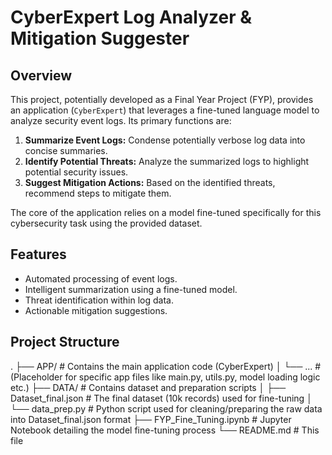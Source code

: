 # CyberExpert Log Analyzer & Mitigation Suggester

## Overview

This project, potentially developed as a Final Year Project (FYP), provides an application (`CyberExpert`) that leverages a fine-tuned language model to analyze security event logs. Its primary functions are:

1.  **Summarize Event Logs:** Condense potentially verbose log data into concise summaries.
2.  **Identify Potential Threats:** Analyze the summarized logs to highlight potential security issues.
3.  **Suggest Mitigation Actions:** Based on the identified threats, recommend steps to mitigate them.

The core of the application relies on a model fine-tuned specifically for this cybersecurity task using the provided dataset.

## Features

* Automated processing of event logs.
* Intelligent summarization using a fine-tuned model.
* Threat identification within log data.
* Actionable mitigation suggestions.

## Project Structure
.
├── APP/                  # Contains the main application code (CyberExpert)
│   └── ...             # (Placeholder for specific app files like main.py, utils.py, model loading logic etc.)
├── DATA/                 # Contains dataset and preparation scripts
│   ├── Dataset_final.json # The final dataset (10k records) used for fine-tuning
│   └── data_prep.py      # Python script used for cleaning/preparing the raw data into Dataset_final.json format
├── FYP_Fine_Tuning.ipynb # Jupyter Notebook detailing the model fine-tuning process
└── README.md             # This file
